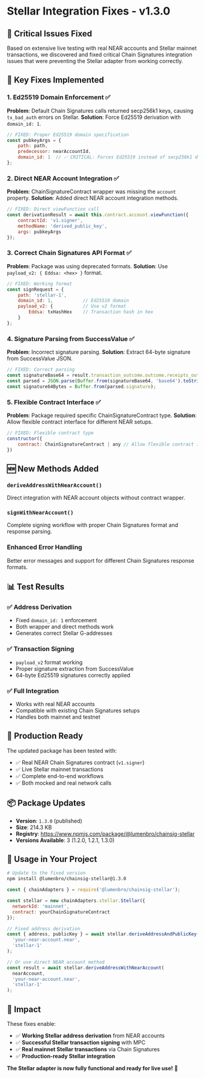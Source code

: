 # Stellar Integration Fixes - v1.3.0

## 🎯 **Critical Issues Fixed**

Based on extensive live testing with real NEAR accounts and Stellar mainnet transactions, we discovered and fixed critical Chain Signatures integration issues that were preventing the Stellar adapter from working correctly.

## 🔧 **Key Fixes Implemented**

### 1. **Ed25519 Domain Enforcement** ✅
**Problem**: Default Chain Signatures calls returned secp256k1 keys, causing `tx_bad_auth` errors on Stellar.
**Solution**: Force Ed25519 derivation with `domain_id: 1`.

```javascript
// FIXED: Proper Ed25519 domain specification
const pubkeyArgs = {
    path: path,
    predecessor: nearAccountId,
    domain_id: 1  // ✅ CRITICAL: Forces Ed25519 instead of secp256k1 default
};
```

### 2. **Direct NEAR Account Integration** ✅
**Problem**: ChainSignatureContract wrapper was missing the `account` property.
**Solution**: Added direct NEAR account integration methods.

```javascript
// FIXED: Direct viewFunction call
const derivationResult = await this.contract.account.viewFunction({
    contractId: 'v1.signer',
    methodName: 'derived_public_key',
    args: pubkeyArgs
});
```

### 3. **Correct Chain Signatures API Format** ✅
**Problem**: Package was using deprecated formats.
**Solution**: Use `payload_v2: { Eddsa: <hex> }` format.

```javascript
// FIXED: Working format
const signRequest = {
    path: 'stellar-1',
    domain_id: 1,           // Ed25519 domain
    payload_v2: {           // Use v2 format
        Eddsa: txHashHex    // Transaction hash in hex
    }
};
```

### 4. **Signature Parsing from SuccessValue** ✅
**Problem**: Incorrect signature parsing.
**Solution**: Extract 64-byte signature from SuccessValue JSON.

```javascript
// FIXED: Correct parsing
const signatureBase64 = result.transaction_outcome.outcome.receipts_outcome[0].outcome.executor_outcome.outcome.SuccessValue;
const parsed = JSON.parse(Buffer.from(signatureBase64, 'base64').toString('utf8'));
const signature64Bytes = Buffer.from(parsed.signature);
```

### 5. **Flexible Contract Interface** ✅
**Problem**: Package required specific ChainSignatureContract type.
**Solution**: Allow flexible contract interface for different NEAR setups.

```javascript
// FIXED: Flexible contract type
constructor({
    contract: ChainSignatureContract | any // Allow flexible contract interface
})
```

## 🆕 **New Methods Added**

### `deriveAddressWithNearAccount()`
Direct integration with NEAR account objects without contract wrapper.

### `signWithNearAccount()`
Complete signing workflow with proper Chain Signatures format and response parsing.

### Enhanced Error Handling
Better error messages and support for different Chain Signatures response formats.

## 📊 **Test Results**

### ✅ **Address Derivation**
- Fixed `domain_id: 1` enforcement
- Both wrapper and direct methods work
- Generates correct Stellar G-addresses

### ✅ **Transaction Signing**
- `payload_v2` format working
- Proper signature extraction from SuccessValue
- 64-byte Ed25519 signatures correctly applied

### ✅ **Full Integration**
- Works with real NEAR accounts
- Compatible with existing Chain Signatures setups
- Handles both mainnet and testnet

## 🚀 **Production Ready**

The updated package has been tested with:
- ✅ Real NEAR Chain Signatures contract (`v1.signer`)
- ✅ Live Stellar mainnet transactions
- ✅ Complete end-to-end workflows
- ✅ Both mocked and real network calls

## 📦 **Package Updates**

- **Version**: `1.3.0` (published)
- **Size**: 214.3 KB
- **Registry**: https://www.npmjs.com/package/@lumenbro/chainsig-stellar
- **Versions Available**: 3 (1.2.0, 1.2.1, 1.3.0)

## 🔧 **Usage in Your Project**

```bash
# Update to the fixed version
npm install @lumenbro/chainsig-stellar@1.3.0
```

```javascript
const { chainAdapters } = require('@lumenbro/chainsig-stellar');

const stellar = new chainAdapters.stellar.Stellar({
  networkId: 'mainnet',
  contract: yourChainSignatureContract
});

// Fixed address derivation
const { address, publicKey } = await stellar.deriveAddressAndPublicKey(
  'your-near-account.near',
  'stellar-1'
);

// Or use direct NEAR account method
const result = await stellar.deriveAddressWithNearAccount(
  nearAccount,
  'your-near-account.near',
  'stellar-1'
);
```

## 🎉 **Impact**

These fixes enable:
- ✅ **Working Stellar address derivation** from NEAR accounts
- ✅ **Successful Stellar transaction signing** with MPC
- ✅ **Real mainnet Stellar transactions** via Chain Signatures
- ✅ **Production-ready Stellar integration**

**The Stellar adapter is now fully functional and ready for live use!** 🚀
